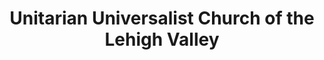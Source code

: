 ---
layout: repo
title: "Unitarian Universalist Church of the Lehigh Valley"
id: 13573
permalink: repos/13573/
---